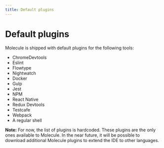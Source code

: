 ```yaml
---
title: Default plugins
---
```


Default plugins
===============

Molecule is shipped with default plugins for the following tools:

- ChromeDevtools
- Eslint
- Flowtype
- Nightwatch
- Docker
- Gulp
- Jest
- NPM
- React Native
- Redux Devtools
- Testcafe
- Webpack
- A regular shell

**Note:** For now, the list of plugins is hardcoded. These plugins are the only
ones available to Molecule. In the near future, it will be possible to download
additional Molecule plugins to extend the IDE to other languages.
